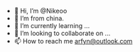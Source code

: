 - 👋 Hi, I’m @Nikeoo
- 👀 I’m from china.
- 🌱 I’m currently learning ...
- 💞️ I’m looking to collaborate on ...
- 📫 How to reach me arfyn@outlook.com

<!---
Nikeoo/Nikeoo is a ✨ special ✨ repository because its `README.md` (this file) appears on your GitHub profile.
You can click the Preview link to take a look at your changes.
--->
